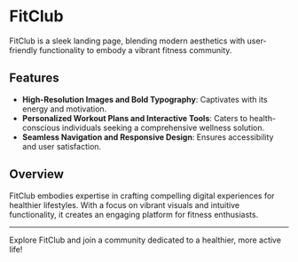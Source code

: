# FitClub

FitClub is a sleek landing page, blending modern aesthetics with user-friendly functionality to embody a vibrant fitness community.

## Features

- **High-Resolution Images and Bold Typography**: Captivates with its energy and motivation.
- **Personalized Workout Plans and Interactive Tools**: Caters to health-conscious individuals seeking a comprehensive wellness solution.
- **Seamless Navigation and Responsive Design**: Ensures accessibility and user satisfaction.

## Overview

FitClub embodies expertise in crafting compelling digital experiences for healthier lifestyles. With a focus on vibrant visuals and intuitive functionality, it creates an engaging platform for fitness enthusiasts.

---

Explore FitClub and join a community dedicated to a healthier, more active life!
